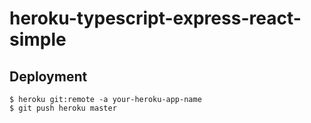# heroku-typescript-express-react-simple

## Deployment

    $ heroku git:remote -a your-heroku-app-name
    $ git push heroku master

